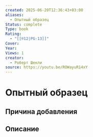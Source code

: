 ```yaml
---
created: 2025-06-20T12:36:43+03:00
aliases:
  - Опытный образец
Status: complete
Type: book
Rating:
  - "[[®️12|PG-13]]"
Cover:
Year:
Views: 1
creator:
  - Роберт Шекли
source: https://youtu.be/ROWayuR14xY
---
```


# Опытный образец








## Причина добавления




## Описание



